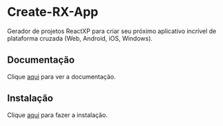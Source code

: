 # Create-RX-App

Gerador de projetos ReactXP para criar seu próximo aplicativo incrível de plataforma cruzada (Web, Android, iOS, Windows).

## Documentação

Clique [aqui](https://github.com/a-tarasyuk/create-rx-app) para ver a documentação.

## Instalação

Clique [aqui](https://www.npmjs.com/package/create-rx-app) para fazer a instalação.